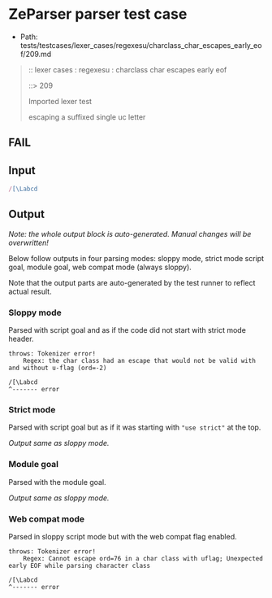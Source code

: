 # ZeParser parser test case

- Path: tests/testcases/lexer_cases/regexesu/charclass_char_escapes_early_eof/209.md

> :: lexer cases : regexesu : charclass char escapes early eof
>
> ::> 209
>
> Imported lexer test
>
> escaping a suffixed single uc letter

## FAIL

## Input

`````js
/[\Labcd
`````

## Output

_Note: the whole output block is auto-generated. Manual changes will be overwritten!_

Below follow outputs in four parsing modes: sloppy mode, strict mode script goal, module goal, web compat mode (always sloppy).

Note that the output parts are auto-generated by the test runner to reflect actual result.

### Sloppy mode

Parsed with script goal and as if the code did not start with strict mode header.

`````
throws: Tokenizer error!
    Regex: the char class had an escape that would not be valid with and without u-flag (ord=-2)

/[\Labcd
^------- error
`````

### Strict mode

Parsed with script goal but as if it was starting with `"use strict"` at the top.

_Output same as sloppy mode._

### Module goal

Parsed with the module goal.

_Output same as sloppy mode._

### Web compat mode

Parsed in sloppy script mode but with the web compat flag enabled.

`````
throws: Tokenizer error!
    Regex: Cannot escape ord=76 in a char class with uflag; Unexpected early EOF while parsing character class

/[\Labcd
^------- error
`````


